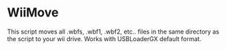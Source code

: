 # WiiMove
This script moves all .wbfs, .wbf1, .wbf2, etc.. files in the same directory as the script to your wii drive. Works with USBLoaderGX default format.
